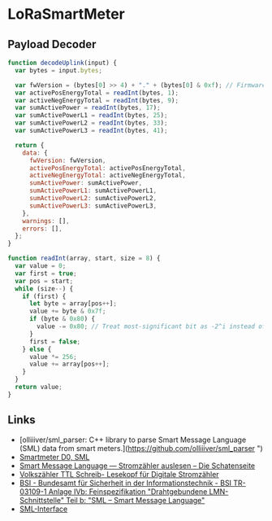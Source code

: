 # LoRaSmartMeter

## Payload Decoder

```javascript
function decodeUplink(input) {
  var bytes = input.bytes;

  var fwVersion = (bytes[0] >> 4) + "." + (bytes[0] & 0xf); // Firmware version
  var activePosEnergyTotal = readInt(bytes, 1);
  var activeNegEnergyTotal = readInt(bytes, 9);
  var sumActivePower = readInt(bytes, 17);
  var sumActivePowerL1 = readInt(bytes, 25);
  var sumActivePowerL2 = readInt(bytes, 33);
  var sumActivePowerL3 = readInt(bytes, 41);

  return {
    data: {
      fwVersion: fwVersion,
      activePosEnergyTotal: activePosEnergyTotal,
      activeNegEnergyTotal: activeNegEnergyTotal,
      sumActivePower: sumActivePower,
      sumActivePowerL1: sumActivePowerL1,
      sumActivePowerL2: sumActivePowerL2,
      sumActivePowerL3: sumActivePowerL3,
    },
    warnings: [],
    errors: [],
  };
}

function readInt(array, start, size = 8) {
  var value = 0;
  var first = true;
  var pos = start;
  while (size--) {
    if (first) {
      let byte = array[pos++];
      value += byte & 0x7f;
      if (byte & 0x80) {
        value -= 0x80; // Treat most-significant bit as -2^i instead of 2^i
      }
      first = false;
    } else {
      value *= 256;
      value += array[pos++];
    }
  }
  return value;
}
```

## Links

- [olliiiver/sml_parser: C++ library to parse Smart Message Language (SML) data from smart meters.](https://github.com/olliiiver/sml_parser ")
- [Smartmeter D0, SML](https://www.msxfaq.de/sonst/bastelbude/smartmeter_d0_sml.htm)
- [Smart Message Language — Stromzähler auslesen – Die Schatenseite](https://www.schatenseite.de/2016/05/30/smart-message-language-stromzahler-auslesen)
- [Volkszähler TTL Schreib- Lesekopf für Digitale Stromzähler](https://forum.iobroker.net/post/386478)
- [BSI - Bundesamt für Sicherheit in der Informationstechnik - BSI TR-03109-1 Anlage IVb: Feinspezifikation "Drahtgebundene LMN-Schnittstelle" Teil b: "SML – Smart Message Language"](https://www.bsi.bund.de/SharedDocs/Downloads/DE/BSI/Publikationen/TechnischeRichtlinien/TR03109/TR-03109-1_Anlage_Feinspezifikation_Drahtgebundene_LMN-Schnittstelle_Teilb.html)
- [SML-Interface](https://www.stefan-weigert.de/php_loader/sml.php)
